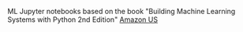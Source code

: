 ML Jupyter notebooks based on the book "Building Machine Learning Systems with Python 2nd Edition" [Amazon US](http://amzn.to/2kr23gZ) 

